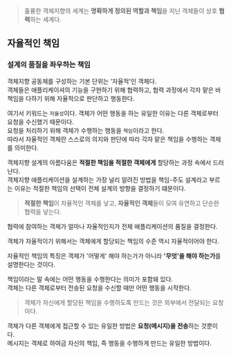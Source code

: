 > 훌륭한 객체지향의 세계는 **명확하게 정의된 역할과 책임**을 지닌 객체들이 상호 **협력**하는 세계다.

## 자율적인 책임

### 설계의 품질을 좌우하는 책임

객체지향 공동체를 구성하는 기본 단위는 '자율적'인 객체다.  
객체들은 애플리케이셔의 기능을 구현하기 위해 협력하고, 협력 과정에서 각자 맡은 바 책임을 다하기 위해 자율적으로 판단하고 행동한다.

여기서 키워드는 `자율성`이다.
객체가 어떤 행동을 하는 유일한 이유는 다른 객체로부터 요청을 수신했기 때문이다.  
요청을 처리하기 위해 객체가 수행하는 행동을 `책임`이라고 한다.  
따라서 자율적인 객체란 스스로의 의지와 판단에 따라 각자 맡은 책임을 수행하는 객체를 의미한다.

객체지향 설계의 아름다움은 **적절한 책임을 적절한 객체에게** 할당하는 과정 속에서 드러난다.  
객체지향 애플리케이션을 설계하는 가장 널리 알려진 방법을 책임-주도 설계라고 부르는 이유는 적절한 책임의 선택이 전체 설계의 방향을 결정하기 떄문이다.

> **적절한 책임**이 자율적인 객체를 낳고, **자율적인 객체**들이 모여 유연하고 단순한 협력을 낳는다.

협력에 참여하는 객체가 얼마나 자율적인지가 전체 애플리케이션의 품질을 결정한다.

객체가 자율적이기 위해서는 객체에게 할당되는 책임의 수준 역시 자율적이어야 한다.

자율적인 책임의 특징은 객체가 '어떻게' 해야 하는가가 아니라 **'무엇'을 해야 하는가**를 설명한다는 것이다.

책임이라는 말 속에는 어떤 행동을 수행한다는 의미가 포함돼 있다.  
객체는 다른 객체로부터 전송된 요청을 수신할 때만 어떤 행동을 시작한다.

> 객체가 자신에게 할당된 책임을 수행하도록 만드는 것은 외부에서 전달되는 요청이다.

객체가 다른 객체에게 접근할 수 있는 유일한 방법은 **요청(메시지)을 전송**하는 것뿐이다.  
메시지는 객체로 하여금 자신의 책임, 즉 행동을 수행하게 만드는 유일한 방법이다.
